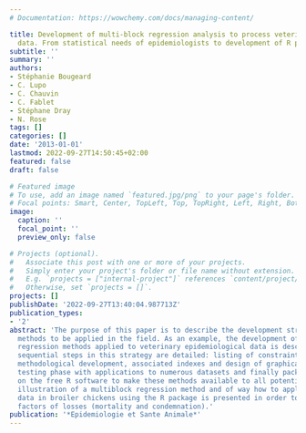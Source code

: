 ```yaml
---
# Documentation: https://wowchemy.com/docs/managing-content/

title: Development of multi-block regression analysis to process veterinary epidemiological
  data. From statistical needs of epidemiologists to development of R package
subtitle: ''
summary: ''
authors:
- Stéphanie Bougeard
- C. Lupo
- C. Chauvin
- C. Fablet
- Stéphane Dray
- N. Rose
tags: []
categories: []
date: '2013-01-01'
lastmod: 2022-09-27T14:50:45+02:00
featured: false
draft: false

# Featured image
# To use, add an image named `featured.jpg/png` to your page's folder.
# Focal points: Smart, Center, TopLeft, Top, TopRight, Left, Right, BottomLeft, Bottom, BottomRight.
image:
  caption: ''
  focal_point: ''
  preview_only: false

# Projects (optional).
#   Associate this post with one or more of your projects.
#   Simply enter your project's folder or file name without extension.
#   E.g. `projects = ["internal-project"]` references `content/project/deep-learning/index.md`.
#   Otherwise, set `projects = []`.
projects: []
publishDate: '2022-09-27T13:40:04.987713Z'
publication_types:
- '2'
abstract: 'The purpose of this paper is to describe the development strategy of statistical
  methods to be applied in the field. As an example, the development of multiblock
  regression methods applied to veterinary epidemiological data is described. The
  sequential steps in this strategy are detailed: listing of constraints to be considered,
  methodological development, associated indexes and design of graphical displays,
  testing phase with applications to numerous datasets and finally package development
  on the free R software to make these methods available to all potential users. An
  illustration of a multiblock regression method and of way how to apply it to epidemiological
  data in broiler chickens using the R package is presented in order to identify risk
  factors of losses (mortality and condemnation).'
publication: '*Epidemiologie et Sante Animale*'
---
```


